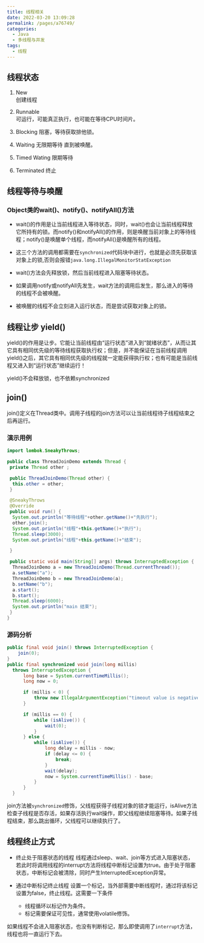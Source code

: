 ```yaml
---
title: 线程相关
date: 2022-03-20 13:09:28
permalink: /pages/a76749/
categories:
  - Java
  - 多线程与并发
tags:
  - 线程
---
```


## 线程状态

1. New  
  创建线程

2. Runnable  
  可运行，可能真正执行，也可能在等待CPU时间片。

3. Blocking
  阻塞，等待获取排他锁。

4. Waiting
  无限期等待 直到被唤醒。

5. Timed Wating
  限期等待
6. Terminated
  终止

## 线程等待与唤醒

### Object类的wait()、notify()、notifyAll()方法

+ wait()的作用是让当前线程进入等待状态，同时，wait()也会让当前线程释放它所持有的锁。而notify()和notifyAll()的作用，则是唤醒当前对象上的等待线程；notify()是唤醒单个线程，而notifyAll()是唤醒所有的线程。  

+ 这三个方法的调用都需要在`synchronized`代码块中进行，也就是必须先获取该对象上的锁,否则会报错`java.long.IllegalMonitorStatException`

+ wait()方法会先释放锁，然后当前线程进入阻塞等待状态。

+ 如果调用notify或notifyAll先发生，wait方法的调用后发生，那么进入的等待的线程不会被唤醒。

+ 被唤醒的线程不会立刻进入运行状态，而是尝试获取对象上的锁。

## 线程让步 yield()

yield()的作用是让步。它能让当前线程由“运行状态”进入到“就绪状态”，从而让其它具有相同优先级的等待线程获取执行权；但是，并不能保证在当前线程调用yield()之后，其它具有相同优先级的线程就一定能获得执行权；也有可能是当前线程又进入到“运行状态”继续运行！

yield()不会释放锁，也不依赖synchronized

## join()

join()定义在Thread类中。调用子线程的join方法可以让当前线程待子线程结束之后再运行。

### 演示用例

```java
import lombok.SneakyThrows;

public class ThreadJoinDemo extends Thread {
 private Thread other ;

 public ThreadJoinDemo(Thread other) {
  this.other = other;
 }

 @SneakyThrows
 @Override
 public void run() {
  System.out.println("等待线程"+other.getName()+"先执行");
  other.join();
  System.out.println("线程"+this.getName()+"执行");
  Thread.sleep(3000);
  System.out.println("线程"+this.getName()+"结束");

 }

 public static void main(String[] args) throws InterruptedException {
  ThreadJoinDemo a = new ThreadJoinDemo(Thread.currentThread());
  a.setName("a");
  ThreadJoinDemo b = new ThreadJoinDemo(a);
  b.setName("b");
  a.start();
  b.start();
  Thread.sleep(6000);
  System.out.println("main 结束");
 }
}
```

### 源码分析

```java
public final void join() throws InterruptedException {
    join(0);
}
public final synchronized void join(long millis)
  throws InterruptedException {
      long base = System.currentTimeMillis();
      long now = 0;

      if (millis < 0) {
          throw new IllegalArgumentException("timeout value is negative");
      }

      if (millis == 0) {
          while (isAlive()) {
              wait(0);
          }
      } else {
          while (isAlive()) {
              long delay = millis - now;
              if (delay <= 0) {
                  break;
              }
              wait(delay);
              now = System.currentTimeMillis() - base;
          }
      }
  }
```

join方法被`synchronized`修饰，父线程获得子线程对象的锁才能运行，isAlive方法检查子线程是否存活，如果存活执行wait操作，即父线程继续阻塞等待。如果子线程结束，那么跳出循环，父线程可以继续执行了。

## 线程终止方式

+ 终止处于阻塞状态的线程
线程通过sleep、wait、join等方式进入阻塞状态，若此时将调用线程的interrupt方法将线程中断标记设置为true。由于处于阻塞状态，中断标记会被清除，同时产生InterruptedException异常。

+ 通过中断标记终止线程
设置一个标记，当外部需要中断线程时，通过将该标记设置为false，终止线程。这需要一下条件
  + 线程循环以标记作为条件。
  + 标记需要保证可见性，通常使用volatile修饰。

如果线程不会进入阻塞状态，也没有判断标记，那么即使调用了`interrupt`方法，线程也将一直运行下去。
